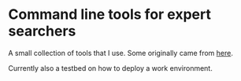 Command line tools for expert searchers
==============================================================================


A small collection of tools that I use. Some originally came from [here](https://github.com/knh11545/commandline4expertsearchers).

Currently also a testbed on how to deploy a work environment.


